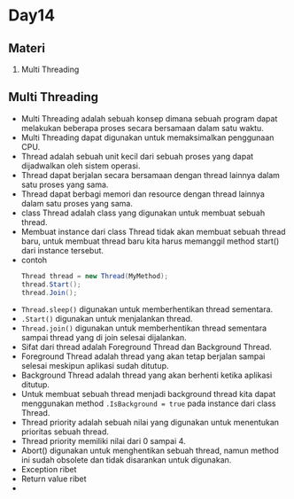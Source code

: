 # Day14

## Materi
1. Multi Threading


## Multi Threading
- Multi Threading adalah sebuah konsep dimana sebuah program dapat melakukan beberapa proses secara bersamaan dalam satu waktu.
- Multi Threading dapat digunakan untuk memaksimalkan penggunaan CPU.
- Thread adalah sebuah unit kecil dari sebuah proses yang dapat dijadwalkan oleh sistem operasi.
- Thread dapat berjalan secara bersamaan dengan thread lainnya dalam satu proses yang sama.
- Thread dapat berbagi memori dan resource dengan thread lainnya dalam satu proses yang sama.
- class Thread adalah class yang digunakan untuk membuat sebuah thread.
- Membuat instance dari class Thread tidak akan membuat sebuah thread baru, untuk membuat thread baru kita harus memanggil method start() dari instance tersebut.
- contoh
    ```csharp
    Thread thread = new Thread(MyMethod);
    thread.Start();
    thread.Join();
    ```
- `Thread.sleep()` digunakan untuk memberhentikan thread sementara.
- `.Start()` digunakan untuk menjalankan thread.
- `Thread.join()` digunakan untuk memberhentikan thread sementara sampai thread yang di join selesai dijalankan.
- Sifat dari thread adalah Foreground Thread dan Background Thread.
- Foreground Thread adalah thread yang akan tetap berjalan sampai selesai meskipun aplikasi sudah ditutup.
- Background Thread adalah thread yang akan berhenti ketika aplikasi ditutup.
- Untuk membuat sebuah thread menjadi background thread kita dapat menggunakan method `.IsBackground = true` pada instance dari class Thread.
- Thread priority adalah sebuah nilai yang digunakan untuk menentukan prioritas sebuah thread.
- Thread priority memiliki nilai dari 0 sampai 4.
- Abort() digunakan untuk menghentikan sebuah thread, namun method ini sudah obsolete dan tidak disarankan untuk digunakan.
- Exception ribet
- Return value ribet
-

